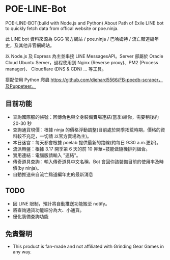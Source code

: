 # POE-LINE-Bot

POE-LINE-BOT(build with Node.js and Python)
About Path of Exile LINE bot to quickly fetch data from offical website or poe.ninja.

此 LINE bot 資料來源為 GGG 官方網站 / poe.ninja / 巴哈姆特 / 流亡黯道編年史，及其他非官網網站。

以 Node.js 及 Express 為主並串接 LINE MessagesAPI。Server 部屬於 Oracle Cloud Ubuntu Server，過程使用到 Nginx (Reverse proxy)、PM2 (Process manager)、 Cloudflare (DNS & CDN) ... 等工具。

搭配使用 Python 爬蟲 https://github.com/diehard5566/FB-poedb-scraper，及Puppeteer。

## 目前功能

-   查詢國際服的帳號：回傳角色與全身裝備賣場連結(當季)給你，需要稍後約 20-30 秒
-   查詢通貨現價：根據 ninja 的價格浮動調整(目前處於開季拓荒時期，價格的資料較不充足，一切請 以官方賣場為主)。
-   本日迷宮：每天都會根據 poelab 提供最新的路線(約每日 9:30 a.m.更新)。
-   流派轉盤：根據 3.17 開季第 6 天的前 10 昇華+技能做隨機排列組合。
-   實用連結：電腦版請輸入 "連結"。
-   傳奇道具查詢：輸入傳奇道具中文名稱，Bot 會回你該裝備目前的使用率及時價(by ninja)。
-   自動推送來自流亡黯道編年史的最新消息

## TODO

-   因 LINE 限制，預計將自動推送功能搬至 notify。
-   將查詢通貨功能細分為大、小通貨。
-   優化裝備查詢功能

## 免責聲明

-   This product is fan-made and not affiliated with Grinding Gear Games in any way.
